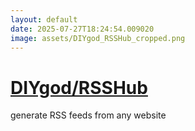 ```yaml
---
layout: default
date: 2025-07-27T18:24:54.009020
image: assets/DIYgod_RSSHub_cropped.png
---
```


# [DIYgod/RSSHub](https://github.com/DIYgod/RSSHub)

generate RSS feeds from any website
